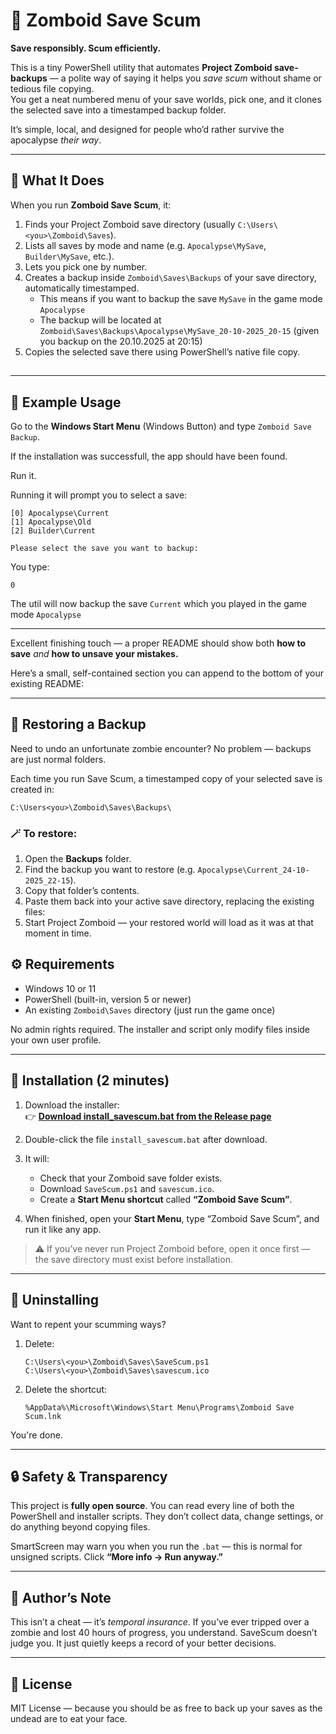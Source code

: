# 💾 Zomboid Save Scum

**Save responsibly. Scum efficiently.**

This is a tiny PowerShell utility that automates **Project Zomboid save-backups** — a polite way of saying it helps you *save scum* without shame or tedious file copying.  
You get a neat numbered menu of your save worlds, pick one, and it clones the selected save into a timestamped backup folder.  

It’s simple, local, and designed for people who’d rather survive the apocalypse *their way*.

---

## 🧠 What It Does

When you run **Zomboid Save Scum**, it:

1. Finds your Project Zomboid save directory (usually `C:\Users\<you>\Zomboid\Saves`).
2. Lists all saves by mode and name (e.g. `Apocalypse\MySave`, `Builder\MySave`, etc.).
3. Lets you pick one by number.
4. Creates a backup inside `Zomboid\Saves\Backups` of your save directory, automatically timestamped.
   - This means if you want to backup the save `MySave` in the game mode `Apocalypse`
   - The backup will be located at `Zomboid\Saves\Backups\Apocalypse\MySave_20-10-2025_20-15` (given you backup on the 20.10.2025 at 20:15)
6. Copies the selected save there using PowerShell’s native file copy.

## 

---

## 🧩 Example Usage

Go to the **Windows Start Menu** (Windows Button) and type `Zomboid Save Backup`. 

If the installation was successfull, the app should have been found.

Run it.

Running it will prompt you to select a save:

```
[0] Apocalypse\Current
[1] Apocalypse\Old
[2] Builder\Current

Please select the save you want to backup: 
```

You type:

```
0
```

The util will now backup the save `Current` which you played in the game mode `Apocalypse`

---

Excellent finishing touch — a proper README should show both **how to save** *and* **how to unsave your mistakes.**

Here’s a small, self-contained section you can append to the bottom of your existing README:

---

## 🔁 Restoring a Backup

Need to undo an unfortunate zombie encounter? No problem — backups are just normal folders.

Each time you run Save Scum, a timestamped copy of your selected save is created in:

`C:\Users<you>\Zomboid\Saves\Backups\`

### 🪄 To restore:

1. Open the **Backups** folder.
2. Find the backup you want to restore (e.g. `Apocalypse\Current_24-10-2025_22-15`).
3. Copy that folder’s contents.
4. Paste them back into your active save directory, replacing the existing files:
5. Start Project Zomboid — your restored world will load as it was at that moment in time.

## ⚙️ Requirements

* Windows 10 or 11
* PowerShell (built-in, version 5 or newer)
* An existing `Zomboid\Saves` directory (just run the game once)

No admin rights required.
The installer and script only modify files inside your own user profile.

---

## 🚀 Installation (2 minutes)

1. Download the installer:  
   👉 [**Download install_savescum.bat from the Release page**](https://github.com/morkohl/project_zomboid_savescum/releases)

2. Double-click the file `install_savescum.bat` after download.

3. It will:
   - Check that your Zomboid save folder exists.  
   - Download `SaveScum.ps1` and `savescum.ico`.  
   - Create a **Start Menu shortcut** called **“Zomboid Save Scum”**.

4. When finished, open your **Start Menu**, type “Zomboid Save Scum”, and run it like any app.

> ⚠️ If you’ve never run Project Zomboid before, open it once first — the save directory must exist before installation.

---

## 🧹 Uninstalling

Want to repent your scumming ways?

1. Delete:

   ```
   C:\Users\<you>\Zomboid\Saves\SaveScum.ps1
   C:\Users\<you>\Zomboid\Saves\savescum.ico
   ```
2. Delete the shortcut:

   ```
   %AppData%\Microsoft\Windows\Start Menu\Programs\Zomboid Save Scum.lnk
   ```

You're done.

---

## 🔒 Safety & Transparency

This project is **fully open source**.
You can read every line of both the PowerShell and installer scripts.
They don’t collect data, change settings, or do anything beyond copying files.

SmartScreen may warn you when you run the `.bat` — this is normal for unsigned scripts.
Click **“More info → Run anyway.”**

---

## 🧙 Author’s Note

This isn’t a cheat — it’s *temporal insurance*.
If you’ve ever tripped over a zombie and lost 40 hours of progress, you understand.
SaveScum doesn’t judge you. It just quietly keeps a record of your better decisions.

---

## 🪪 License

MIT License — because you should be as free to back up your saves as the undead are to eat your face.
